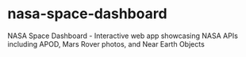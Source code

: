 # nasa-space-dashboard
NASA Space Dashboard - Interactive web app showcasing NASA APIs including APOD, Mars Rover photos, and Near Earth Objects
